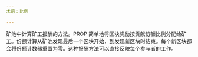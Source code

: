 ```yaml
---
术语：比例

---
```

矿池中计算矿工报酬的方法。PROP 简单地将区块奖励按贡献份额比例分配给矿工。份额计算从矿池发现最后一个区块开始，到发现新区块时结束。每个新区块都会将份额计数器重置为零。这种报酬方法可以直接反映每个参与者的工作。
